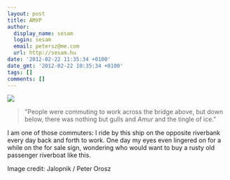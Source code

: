 ```yaml
---
layout: post
title: АМУР
author:
  display_name: sesam
  login: sesam
  email: petersz@me.com
  url: http://sesam.hu
date: '2012-02-22 11:35:34 +0100'
date_gmt: '2012-02-22 10:35:34 +0100'
tags: []
comments: []
---
```


[![](http://sesam.hu/wp-content/uploads/2012/02/jalopnik-amur.jpg)](http://jalopnik.com/5884098/the-dying-ship-that-taught-me-how-to-read)

> "People were commuting to work across the bridge above, but down below, there was nothing but gulls and _Amur_ and the tingle of ice."

I am one of those commuters: I ride by this ship on the opposite riverbank every day back and forth to work. One day my eyes even lingered on for a while on the for sale sign, wondering who would want to buy a rusty old passenger riverboat like this.

Image credit: Jalopnik / Peter Orosz
